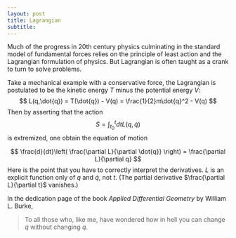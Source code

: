```yaml
---
layout: post
title: Lagrangian
subtitle:
---
```

Much of the progress in 20th century physics culminating in the standard model of fundamental forces relies on the principle of least action and the Lagrangian formulation of physics. But Lagrangian is often taught as a crank to turn to solve problems.

Take a mechanical example with a conservative force, the Lagrangian is postulated to be the kinetic energy $T$ minus the potential energy $V$:
$$
  L(q,\dot{q}) = T(\dot{q}) - V(q) = \frac{1}{2}m\dot{q}^2 - V(q)
$$
Then by asserting that the action
$$
  S = \int_{t_0}^{t} dt L(q,\dot{q})
$$
is extremized, one obtain the equation of motion
<!-- something about varying q and q dot independently -->
$$
  \frac{d}{dt}\left( \frac{\partial L}{\partial \dot{q}} \right) = \frac{\partial L}{\partial q}
$$
Here is the point that you have to correctly interpret the derivatives. $L$ is an explicit function only of $q$ and $\dot{q}$, not $t$. (The partial derivative $\frac{\partial L}{\partial t}$ vanishes.)

In the dedication page of the book *Applied Differential Geometry* by William L. Burke,

> To all those who, like me, have wondered how in hell you can change $\dot{q}$ without changing $q$.
